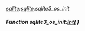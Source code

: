 _[sqlite](../../modules/sqlite/sqlite-module.md):[sqlite](../../modules/sqlite/sqlite-module.md).sqlite3\_os\_init_
##### Function sqlite3\_os\_init:[Int](../../modules/wonkey/wonkey-types-int.md)(  )
